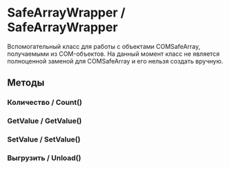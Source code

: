 
# SafeArrayWrapper / SafeArrayWrapper
      

      
    
    
Вспомогательный класс для работы с объектами COMSafeArray, получаемыми из COM-объектов.
На данный момент класс не является полноценной заменой для COMSafeArray и его нельзя создать вручную.


  
  
## Методы
    
### Количество / Count()
    
### GetValue / GetValue()
    
### SetValue / SetValue()
    
### Выгрузить / Unload()
    
    